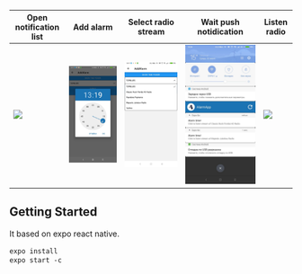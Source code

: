 Open notification list | Add alarm | Select radio stream | Wait push notidication | Listen radio |
 --| -- | -- | -- | --
 ![](screens/home1.jpg) | ![](screens/time_picker.jpg) | ![](screens/radio_list.jpg) | ![](screens/push_list.jpg) | ![](alarm_screen.jpg)

 ## Getting Started

 It based on expo react native. 

 ```
 expo install
 expo start -c
 ```
